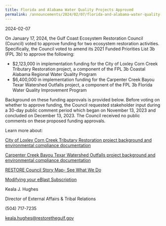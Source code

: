 ```yaml
---
title: Florida and Alabama Water Quality Projects Approved
permalink: /announcements/2024/02/07/florida-and-alabama-water-quality-projects-approved/
---
```


2024-02-07

On January 17, 2024, the Gulf Coast Ecosystem Restoration Council (Council) voted to approve funding for two ecosystem restoration activities. Specifically, the Council voted to amend its 2021 Funded Priorities List 3b (FPL 3b) to approve the following:

- $2,123,000 in implementation funding for the City of Loxley Corn Creek Tributary Restoration project, a component of the FPL 3b Coastal Alabama Regional Water Quality Program
- $6,400,000 in implementation funding for the Carpenter Creek Bayou Texar Watershed Outfalls project, a component of the FPL 3b Florida Water Quality Improvement Program

Background on these funding approvals is provided below. Before voting on whether to approve funding, the Council requested stakeholder input during a 30-day public comment period which began on November 13, 2023 and concluded on December 13, 2023. The Council received no public comments on these proposed funding approvals. 

Learn more about:

[City of Loxley Corn Creek Tributary Restoration project background and environmental compliance documentation](/council-selected-restoration-component/fpl-3)

[Carpenter Creek Bayou Texar Watershed Outfalls project background and environmental compliance documentation](/council-selected-restoration-component/fpl-3) 

[RESTORE Council Story Map- See What We Do](https://restorethegulf.maps.arcgis.com/apps/MapSeries/index.html?appid=fc84cd0bac7540839a43b56936a529ca)

[Modifying your eBlast Subscription](https://www.restorethegulf.gov/apps/eblast/ModifyInformation.aspx)

Keala J. Hughes

Director of External Affairs & Tribal Relations

(504) 717-7235

[keala.hughes@restorethegulf.gov](mailto:keala.hughes@restorethegulf.gov)
